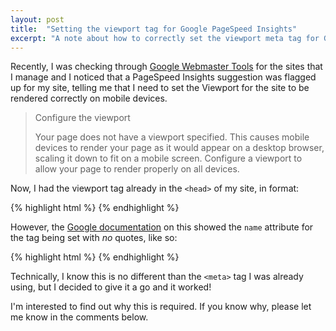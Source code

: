 ```yaml
---
layout: post
title:  "Setting the viewport tag for Google PageSpeed Insights"
excerpt: "A note about how to correctly set the viewport meta tag for Google PageSpeed Insights"
---
```


Recently, I was checking through [Google Webmaster Tools][1] for the sites that I manage and I noticed that a 
PageSpeed Insights suggestion was flagged up for my site, telling me that I need to set the Viewport for the site to be 
rendered correctly on mobile devices.

> Configure the viewport
>
> Your page does not have a viewport specified. This causes mobile devices to render your page as it would appear on a 
desktop browser, scaling it down to fit on a mobile screen. Configure a viewport to allow your page to render properly 
on all devices.

Now, I had the viewport tag already in the `<head>` of my site, in format:

{% highlight html %}
    <meta name="viewport" content="width=device-width, initial-scale=1">
{% endhighlight %}

However, the [Google documentation][2] on this showed the `name` attribute for the tag being set with *no* quotes, 
like so:

{% highlight html %}
    <meta name=viewport content="width=device-width, initial-scale=1">
{% endhighlight %}

Technically, I know this is no different than the `<meta>` tag I was already using, but I decided to give it a go and it 
worked!

I'm interested to find out why this is required. If you know why, please let me know in the comments below.

[1]: https://developers.google.com/speed/pagespeed/insights/
[2]: https://developers.google.com/speed/docs/insights/ConfigureViewport
